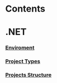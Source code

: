# Contents

# .NET

### [Enviroment](./NET/enviroment.md)
### [Project Types](./NET/projects_types.md)
### [Projects Structure](./NET/projects_structure.md)
